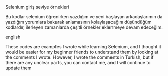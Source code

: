 Selenium giriş seviye örnekleri

Bu kodlar selenium öğrenirken yazdığım ve yeni başlayan arkadaşlarımın da yazdığım yorumlara bakarak anlamasının kolaylaşacağını düşündüğüm kodlardır, ilerleyen zamanlarda çeşitli örnekler eklenmeye devam edeceğim.



english 

These codes are examples I wrote while learning Selenium, and I thought it would be easier for my beginner friends to understand them by looking at the comments I wrote. However, I wrote the comments in Turkish, but if there are any unclear parts, you can contact me, and I will continue to update them
